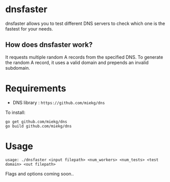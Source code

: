 # dnsfaster

dnsfaster allows you to test different DNS servers to check which one is the fastest for your needs.

## How does dnsfaster work?

It requests multiple random A records from the specified DNS.
To generate the random A record, it uses a valid domain and prepends an invalid subdomain.

# Requirements

- DNS library : `https://github.com/miekg/dns`

To install:
```
go get github.com/miekg/dns
go build github.com/miekg/dns
```

# Usage

`usage: ./dnsfaster <input filepath> <num_workers> <num_tests> <test domain> <out filepath>`

Flags and options coming soon..
